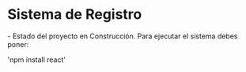 <h1> Sistema de Registro </h1>
- Estado del proyecto en Construcción. 
Para ejecutar el sistema debes poner:

'npm install react'
